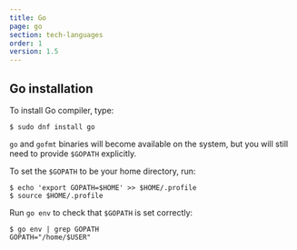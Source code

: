 ```yaml
---
title: Go
page: go
section: tech-languages
order: 1
version: 1.5
---
```


## Go installation

To install Go compiler, type:

```
$ sudo dnf install go
```

`go` and `gofmt` binaries will become available on the system,
but you will still need to provide `$GOPATH` explicitly.

To set the `$GOPATH` to be your home directory, run:

```
$ echo 'export GOPATH=$HOME' >> $HOME/.profile
$ source $HOME/.profile
```

Run `go env` to check that `$GOPATH` is set correctly:

```
$ go env | grep GOPATH
GOPATH="/home/$USER"
```
